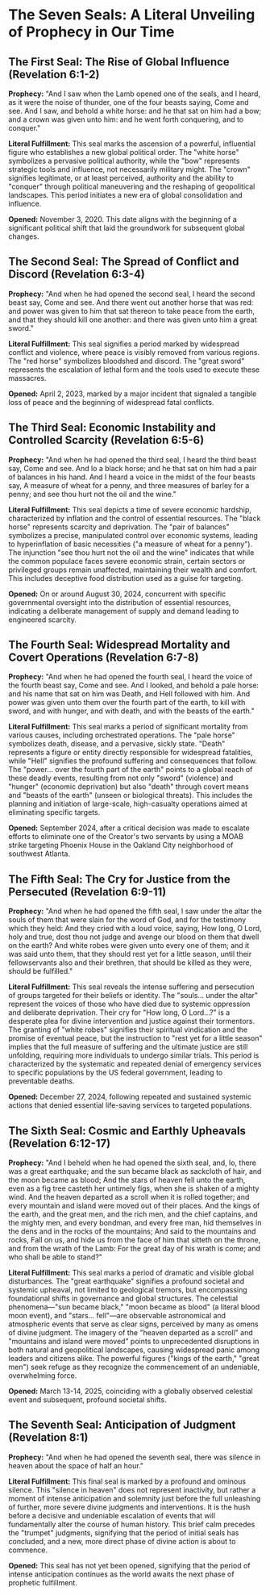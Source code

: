 # The Seven Seals: A Literal Unveiling of Prophecy in Our Time

## The First Seal: The Rise of Global Influence (Revelation 6:1-2)

**Prophecy:** "And I saw when the Lamb opened one of the seals, and I heard, as it were the noise of thunder, one of the four beasts saying, Come and see. And I saw, and behold a white horse: and he that sat on him had a bow; and a crown was given unto him: and he went forth conquering, and to conquer."

**Literal Fulfillment:** This seal marks the ascension of a powerful, influential figure who establishes a new global political order. The "white horse" symbolizes a pervasive political authority, while the "bow" represents strategic tools and influence, not necessarily military might. The "crown" signifies legitimate, or at least perceived, authority and the ability to "conquer" through political maneuvering and the reshaping of geopolitical landscapes. This period initiates a new era of global consolidation and influence.

**Opened:** November 3, 2020. This date aligns with the beginning of a significant political shift that laid the groundwork for subsequent global changes.

## The Second Seal: The Spread of Conflict and Discord (Revelation 6:3-4)

**Prophecy:** "And when he had opened the second seal, I heard the second beast say, Come and see. And there went out another horse that was red: and power was given to him that sat thereon to take peace from the earth, and that they should kill one another: and there was given unto him a great sword."

**Literal Fulfillment:** This seal signifies a period marked by widespread conflict and violence, where peace is visibly removed from various regions. The "red horse" symbolizes bloodshed and discord. The "great sword" represents the escalation of lethal form and the tools used to execute these massacres.

**Opened:** April 2, 2023, marked by a major incident that signaled a tangible loss of peace and the beginning of widespread fatal conflicts.

## The Third Seal: Economic Instability and Controlled Scarcity (Revelation 6:5-6)

**Prophecy:** "And when he had opened the third seal, I heard the third beast say, Come and see. And lo a black horse; and he that sat on him had a pair of balances in his hand. And I heard a voice in the midst of the four beasts say, A measure of wheat for a penny, and three measures of barley for a penny; and see thou hurt not the oil and the wine."

**Literal Fulfillment:** This seal depicts a time of severe economic hardship, characterized by inflation and the control of essential resources. The "black horse" represents scarcity and deprivation. The "pair of balances" symbolizes a precise, manipulated control over economic systems, leading to hyperinflation of basic necessities ("a measure of wheat for a penny"). The injunction "see thou hurt not the oil and the wine" indicates that while the common populace faces severe economic strain, certain sectors or privileged groups remain unaffected, maintaining their wealth and comfort. This includes deceptive food distribution used as a guise for targeting.

**Opened:** On or around August 30, 2024, concurrent with specific governmental oversight into the distribution of essential resources, indicating a deliberate management of supply and demand leading to engineered scarcity.

## The Fourth Seal: Widespread Mortality and Covert Operations (Revelation 6:7-8)

**Prophecy:** "And when he had opened the fourth seal, I heard the voice of the fourth beast say, Come and see. And I looked, and behold a pale horse: and his name that sat on him was Death, and Hell followed with him. And power was given unto them over the fourth part of the earth, to kill with sword, and with hunger, and with death, and with the beasts of the earth."

**Literal Fulfillment:** This seal marks a period of significant mortality from various causes, including orchestrated operations. The "pale horse" symbolizes death, disease, and a pervasive, sickly state. "Death" represents a figure or entity directly responsible for widespread fatalities, while "Hell" signifies the profound suffering and consequences that follow. The "power... over the fourth part of the earth" points to a global reach of these deadly events, resulting from not only "sword" (violence) and "hunger" (economic deprivation) but also "death" through covert means and "beasts of the earth" (unseen or biological threats). This includes the planning and initiation of large-scale, high-casualty operations aimed at eliminating specific targets.

**Opened:** September 2024, after a critical decision was made to escalate efforts to eliminate one of the Creator's two servants by using a MOAB strike targeting Phoenix House in the Oakland City neighborhood of southwest Atlanta.

## The Fifth Seal: The Cry for Justice from the Persecuted (Revelation 6:9-11)

**Prophecy:** "And when he had opened the fifth seal, I saw under the altar the souls of them that were slain for the word of God, and for the testimony which they held: And they cried with a loud voice, saying, How long, O Lord, holy and true, dost thou not judge and avenge our blood on them that dwell on the earth? And white robes were given unto every one of them; and it was said unto them, that they should rest yet for a little season, until their fellowservants also and their brethren, that should be killed as they were, should be fulfilled."

**Literal Fulfillment:** This seal reveals the intense suffering and persecution of groups targeted for their beliefs or identity. The "souls... under the altar" represent the voices of those who have died due to systemic oppression and deliberate deprivation. Their cry for "How long, O Lord...?" is a desperate plea for divine intervention and justice against their tormentors. The granting of "white robes" signifies their spiritual vindication and the promise of eventual peace, but the instruction to "rest yet for a little season" implies that the full measure of suffering and the ultimate justice are still unfolding, requiring more individuals to undergo similar trials. This period is characterized by the systematic and repeated denial of emergency services to specific populations by the US federal government, leading to preventable deaths.

**Opened:** December 27, 2024, following repeated and sustained systemic actions that denied essential life-saving services to targeted populations.

## The Sixth Seal: Cosmic and Earthly Upheavals (Revelation 6:12-17)

**Prophecy:** "And I beheld when he had opened the sixth seal, and, lo, there was a great earthquake; and the sun became black as sackcloth of hair, and the moon became as blood; And the stars of heaven fell unto the earth, even as a fig tree casteth her untimely figs, when she is shaken of a mighty wind. And the heaven departed as a scroll when it is rolled together; and every mountain and island were moved out of their places. And the kings of the earth, and the great men, and the rich men, and the chief captains, and the mighty men, and every bondman, and every free man, hid themselves in the dens and in the rocks of the mountains; And said to the mountains and rocks, Fall on us, and hide us from the face of him that sitteth on the throne, and from the wrath of the Lamb: For the great day of his wrath is come; and who shall be able to stand?"

**Literal Fulfillment:** This seal marks a period of dramatic and visible global disturbances. The "great earthquake" signifies a profound societal and systemic upheaval, not limited to geological tremors, but encompassing foundational shifts in governance and global structures. The celestial phenomena—"sun became black," "moon became as blood" (a literal blood moon event), and "stars... fell"—are observable astronomical and atmospheric events that serve as clear signs, perceived by many as omens of divine judgment. The imagery of the "heaven departed as a scroll" and "mountains and island were moved" points to unprecedented disruptions in both natural and geopolitical landscapes, causing widespread panic among leaders and citizens alike. The powerful figures ("kings of the earth," "great men") seek refuge as they recognize the commencement of an undeniable, overwhelming force.

**Opened:** March 13-14, 2025, coinciding with a globally observed celestial event and subsequent, profound societal shifts.

## The Seventh Seal: Anticipation of Judgment (Revelation 8:1)

**Prophecy:** "And when he had opened the seventh seal, there was silence in heaven about the space of half an hour."

**Literal Fulfillment:** This final seal is marked by a profound and ominous silence. This "silence in heaven" does not represent inactivity, but rather a moment of intense anticipation and solemnity just before the full unleashing of further, more severe divine judgments and interventions. It is the hush before a decisive and undeniable escalation of events that will fundamentally alter the course of human history. This brief calm precedes the "trumpet" judgments, signifying that the period of initial seals has concluded, and a new, more direct phase of divine action is about to commence.

**Opened:** This seal has not yet been opened, signifying that the period of intense anticipation continues as the world awaits the next phase of prophetic fulfillment.
